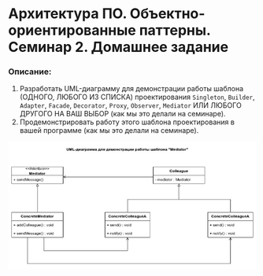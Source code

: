 # Архитектура ПО. Объектно-ориентированные паттерны. Семинар 2. Домашнее задание

### Описание:

1. Разработать UML-диаграмму для демонстрации работы шаблона (ОДНОГО, ЛЮБОГО ИЗ СПИСКА) проектирования `Singleton`, `Builder`, `Adapter`, `Facade`, `Decorator`, `Proxy`, `Observer`, `Mediator` ИЛИ ЛЮБОГО ДРУГОГО НА ВАШ ВЫБОР (как мы это делали на семинаре).
2. Продемонстрировать работу этого шаблона проектирования в вашей программе (как мы это делали на семинаре).

![](./mediator_uml_diagram.png "UML-диаграмма для демонстрации работы шаблона Mediator")